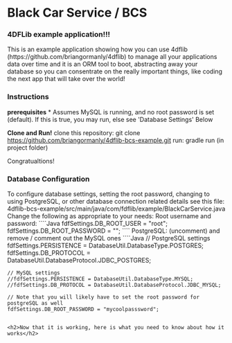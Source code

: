 <h1>Black Car Service / BCS</h1>
<h3>4DFLib example application!!!</h3>
This is an example application showing how you can use 4dflib (https://github.com/briangormanly/4dflib) to manage all your applications data over time and it is an ORM tool to boot, abstracting away your database so you can consentrate on the really important things, like coding the next app that will take over the world!

<h3>Instructions</h3>
<strong>prerequisites</strong>
  * Assumes MySQL is running, and no root password is set (default).  If this is true, you may run, else see 'Database Settings' Below

<strong>Clone and Run!</strong>
clone this repository: git clone https://github.com/briangormanly/4dflib-bcs-example.git
run: gradle run (in project folder)

Congratualtions!

<h3>Database Configuration</h3>
To configure database settings, setting the root password, changing to using PostgreSQL, or other database connection related details see this file: 4dflib-bcs-example/src/main/java/com/fdflib/example/BlackCarService.java
Change the following as appropriate to your needs:
Root username and password:
````Java
fdfSettings.DB_ROOT_USER = "root";
fdfSettings.DB_ROOT_PASSWORD = "";
````
PostgreSQL: (uncomment) and remove / comment out the MySQL ones
````Java
    // PostgreSQL settings
    fdfSettings.PERSISTENCE = DatabaseUtil.DatabaseType.POSTGRES;
    fdfSettings.DB_PROTOCOL = DatabaseUtil.DatabaseProtocol.JDBC_POSTGRES;
    
    // MySQL settings
    //fdfSettings.PERSISTENCE = DatabaseUtil.DatabaseType.MYSQL;
    //fdfSettings.DB_PROTOCOL = DatabaseUtil.DatabaseProtocol.JDBC_MYSQL;
    
    // Note that you will likely have to set the root password for postgreSQL as well
    fdfSettings.DB_ROOT_PASSWORD = "mycoolpasssword";
````

<h2>Now that it is working, here is what you need to know about how it works</h2>

